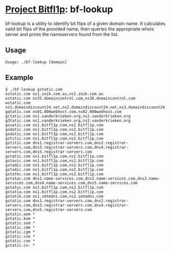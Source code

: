 # [Project Bitfl1p](https://www.bitfl1p.com): bf-lookup
bf-lookup is a utility to identify bit flips of a given domain name. It calculates valid bit flips of the provided name, then queries the appropriate whois server and prints the nameservers found from the list.

## Usage
```
Usage: ./bf-lookup [domain]
```

## Example
```
$ ./bf-lookup gstatic.com
estatic.com	ns1.zoik.com.au,ns2.zoik.com.au
ostatic.com	ns35.domaincontrol.com,ns36.domaincontrol.com
wstatic.com	ns1.domaindiscount24.net,ns2.domaindiscount24.net,ns3.domaindiscount24.net
gqtatic.com	ns01.000webhost.com,ns02.000webhost.com
gctatic.com	ns1.vanderkrieken.org,ns2.vanderkrieken.org
g3tatic.com	ns1.vanderkrieken.org,ns2.vanderkrieken.org
gsvatic.com	ns1.bitfl1p.com,ns2.bitfl1p.com
gsdatic.com	ns1.bitfl1p.com,ns2.bitfl1p.com
gs4atic.com	ns1.bitfl1p.com,ns2.bitfl1p.com
gstctic.com	ns1.bitfl1p.com,ns2.bitfl1p.com
gstitic.com	dns1.registrar-servers.com,dns2.registrar-servers.com,dns3.registrar-servers.com,dns4.registrar-servers.com,dns5.registrar-servers.com
gstqtic.com	ns1.bitfl1p.com,ns2.bitfl1p.com
gstavic.com	ns1.bitfl1p.com,ns2.bitfl1p.com
gstadic.com	ns1.bitfl1p.com,ns2.bitfl1p.com
gsta4ic.com	ns1.bitfl1p.com,ns2.bitfl1p.com
gstatkc.com	ns1.bitfl1p.com,ns2.bitfl1p.com
gstatac.com	dns1.name-services.com,dns2.name-services.com,dns3.name-services.com,dns4.name-services.com,dns5.name-services.com
gstatyc.com	ns1.bitfl1p.com,ns2.bitfl1p.com
gstatia.com	ns1.bitfl1p.com,ns2.bitfl1p.com
gstatik.com	ns1.smtmdns.com,ns2.smtmdns.com
gstatis.com	dns1.registrar-servers.com,dns2.registrar-servers.com,dns3.registrar-servers.com,dns4.registrar-servers.com,dns5.registrar-servers.com
gstatic.aom	*
gstatic.kom	*
gstatic.som	*
gstatic.cmm	*
gstatic.cgm	*
gstatic.coo	*
gstatic.coe	*
gstatic.co-	*
```
